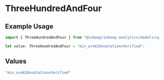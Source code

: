 # ThreeHundredAndFour

## Example Usage

```typescript
import { ThreeHundredAndFour } from "@inkeep/inkeep-analytics/models/operations";

let value: ThreeHundredAndFour = "min_areAIAnnotationsVerified";
```

## Values

```typescript
"min_areAIAnnotationsVerified"
```